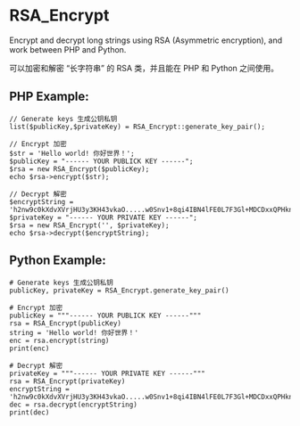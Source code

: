 # RSA_Encrypt

Encrypt and decrypt long strings using RSA (Asymmetric encryption), and work between PHP and Python.

可以加密和解密 “长字符串” 的 RSA 类，并且能在 PHP 和 Python 之间使用。


## PHP Example:

```
// Generate keys 生成公钥私钥 
list($publicKey,$privateKey) = RSA_Encrypt::generate_key_pair();

// Encrypt 加密
$str = 'Hello world! 你好世界！';
$publicKey = "------ YOUR PUBLICK KEY ------";
$rsa = new RSA_Encrypt($publicKey);
echo $rsa->encrypt($str);

// Decrypt 解密
$encryptString = 'h2nw9c0kXdvXVrjHU3y3KH43vkaO.....w0Snv1+8qi4IBN4lFE0L7F3Gl+MDCDxxQPHknA==';
$privateKey = "------ YOUR PRIVATE KEY ------";
$rsa = new RSA_Encrypt('', $privateKey);
echo $rsa->decrypt($encryptString);
```

## Python Example:

```
# Generate keys 生成公钥私钥
publicKey, privateKey = RSA_Encrypt.generate_key_pair()

# Encrypt 加密
publicKey = """------ YOUR PUBLICK KEY ------"""
rsa = RSA_Encrypt(publicKey)
string = 'Hello world! 你好世界！'
enc = rsa.encrypt(string)
print(enc)

# Decrypt 解密
privateKey = """------ YOUR PRIVATE KEY ------"""
rsa = RSA_Encrypt(privateKey)
encryptString = 'h2nw9c0kXdvXVrjHU3y3KH43vkaO.....w0Snv1+8qi4IBN4lFE0L7F3Gl+MDCDxxQPHknA=='
dec = rsa.decrypt(encryptString)
print(dec)

```
